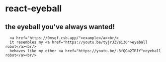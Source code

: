 # react-eyeball
## the eyeball you've always wanted!
      <a href="https://0msqf.csb.app/">example</a><br/>
      it resembles my <a href="https://youtu.be/tyjrJZVei30">eyeball robot</a><br/>
      behaves like my other <a href="https://youtu.be/-3fQGa2TRlY">eyeball robot</a><br/>
      